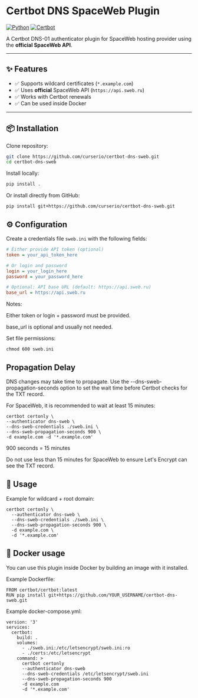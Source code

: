 # Certbot DNS SpaceWeb Plugin

[![Python](https://img.shields.io/badge/python-3.8%2B-blue)]()
[![Certbot](https://img.shields.io/badge/certbot-compatible-brightgreen)]()

A Certbot DNS-01 authenticator plugin for SpaceWeb hosting provider using the **official SpaceWeb API**.

---

## ✨ Features
- ✅ Supports wildcard certificates (`*.example.com`)
- ✅ Uses **official** SpaceWeb API (`https://api.sweb.ru`)
- ✅ Works with Certbot renewals
- ✅ Can be used inside Docker

---

## 📦 Installation

Clone repository:

```bash
git clone https://github.com/curserio/certbot-dns-sweb.git
cd certbot-dns-sweb
```

Install locally:

```bash
pip install .
```

Or install directly from GitHub:

```
pip install git+https://github.com/curserio/certbot-dns-sweb.git
```

## ⚙️ Configuration

Create a credentials file `sweb.ini` with the following fields:

```ini
# Either provide API token (optional)
token = your_api_token_here

# Or login and password
login = your_login_here
password = your_password_here

# Optional: API base URL (default: https://api.sweb.ru)
base_url = https://api.sweb.ru
```

Notes:

Either token or login + password must be provided.

base_url is optional and usually not needed.

Set file permissions:

```
chmod 600 sweb.ini
```

## Propagation Delay

DNS changes may take time to propagate. Use the --dns-sweb-propagation-seconds option to set the wait time before Certbot checks for the TXT record.

For SpaceWeb, it is recommended to wait at least 15 minutes:

```
certbot certonly \
--authenticator dns-sweb \
--dns-sweb-credentials ./sweb.ini \
--dns-sweb-propagation-seconds 900 \
-d example.com -d '*.example.com'
```

900 seconds = 15 minutes

Do not use less than 15 minutes for SpaceWeb to ensure Let's Encrypt can see the TXT record.

## 🚀 Usage

Example for wildcard + root domain:

```
certbot certonly \
  --authenticator dns-sweb \
  --dns-sweb-credentials ./sweb.ini \
  --dns-sweb-propagation-seconds 900 \
  -d example.com \
  -d '*.example.com'
```

## 🐳 Docker usage

You can use this plugin inside Docker by building an image with it installed.

Example Dockerfile:

```
FROM certbot/certbot:latest
RUN pip install git+https://github.com/YOUR_USERNAME/certbot-dns-sweb.git
```

Example docker-compose.yml:

```
version: '3'
services:
  certbot:
    build: .
    volumes:
      - ./sweb.ini:/etc/letsencrypt/sweb.ini:ro
      - ./certs:/etc/letsencrypt
    command: >
      certbot certonly
      --authenticator dns-sweb
      --dns-sweb-credentials /etc/letsencrypt/sweb.ini
      --dns-sweb-propagation-seconds 900
      -d example.com
      -d '*.example.com'
```
